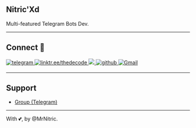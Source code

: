 ## Nitric'Xd
Multi-featured Telegram Bots Dev.

---
## Connect 🔗
<p align="left">
    <a href="https://telegram.dog/MrNitric" target="_blank">
    <img src=https://img.shields.io/badge/telegram-%2300acee.svg?&style=for-the-badge&logo=telegram&logoColor=white alt=telegram style="margin-bottom: 5px;" />
    </a>
    <a href="https://linktr.ee/NitricXd" target="_blank">
    <img src="https://img.shields.io/badge/Website%20-%230077B5.svg?&style=for-the-badge&logo=docs&logoColor=white" alt="linktr.ee/thedecode" />
    </a>
    <a href="https://www.instagram.com/Nikhil_Numberdaar/">
    <img src="https://img.shields.io/badge/Instagram-E4405F?style=for-the-badge&logo=instagram&logoColor=white">
    </a>
    <a href="https://github.com/NitricXd" target="_blank">
    <img src=https://img.shields.io/badge/github-%2324292e.svg?&style=for-the-badge&logo=github&logoColor=white alt=github style="margin-bottom: 5px;" />
    </a>
    <a href="mailto:NitricXd@gmail.com">
    <img alt="Gmail" src="https://img.shields.io/badge/Gmail-D14836?style=for-the-badge&logo=gmail&logoColor=white" />
    </a>
</p>

---
## Support
- [Group (Telegram)](https://t.me/The_Friend_Circle)

---
With 💕, by @MrNitric.
